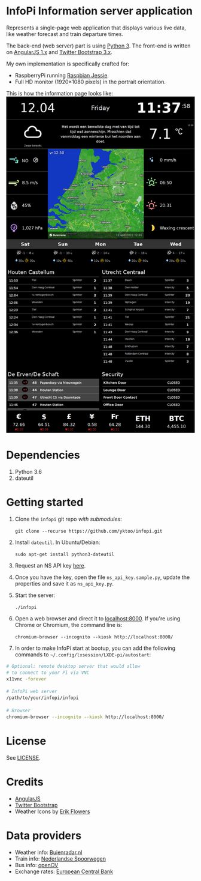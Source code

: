 InfoPi Information server application
=====================================

Represents a single-page web application that displays various live data, like weather forecast and train departure
times.

The back-end (web server) part is using [Python 3](https://docs.python.org/3/). The front-end is written on [AngularJS 1.x](https://angularjs.org/) and [Twitter Bootstrap 3.x](http://getbootstrap.com/).

My own implementation is specifically crafted for:

* RaspberryPi running [Raspbian Jessie](https://www.raspberrypi.org/downloads/raspbian/).
* Full HD monitor (1920&times;1080 pixels) in the portrait orientation.

This is how the information page looks like:
![Screenshot of the application](Screenshot.png)


Dependencies
============

1. Python 3.6
2. dateutil


Getting started
===============

1. Clone the `infopi` git repo *with submodules*:

    `git clone --recurse https://github.com/yktoo/infopi.git`

2. Install `dateutil`. In Ubuntu/Debian:

    `sudo apt-get install python3-dateutil`

3. Request an NS API key [here](https://apiportal.ns.nl/).
4. Once you have the key, open the file `ns_api_key.sample.py`, update the properties and save it as `ns_api_key.py`.
5. Start the server:

    `./infopi`

6. Open a web browser and direct it to [localhost:8000](http://localhost:8000/). If you're using Chrome or Chromium,
   the command line is:

   `chromium-browser --incognito --kiosk http://localhost:8000/`

7. In order to make InfoPi start at bootup, you can add the following commands to `~/.config/lxsession/LXDE-pi/autostart`:

```bash
# Optional: remote desktop server that would allow
# to connect to your Pi via VNC
x11vnc -forever

# InfoPi web server
/path/to/your/infopi/infopi

# Browser
chromium-browser --incognito --kiosk http://localhost:8000/
```


License
=======

See [LICENSE](LICENSE).


Credits
=======

* [AngularJS](https://angularjs.org/)
* [Twitter Bootstrap](http://getbootstrap.com/)
* Weather Icons by [Erik Flowers](https://erikflowers.github.io/weather-icons/)


Data providers
==============

* Weather info: [Buienradar.nl](http://buienradar.nl/)
* Train info: [Nederlandse Spoorwegen](http://www.ns.nl/)
* Bus info: [openOV](http://openov.nl/)
* Exchange rates: [European Central Bank](https://www.ecb.europa.eu/)
